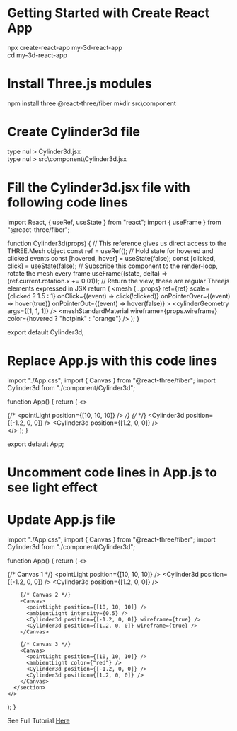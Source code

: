 # Getting Started with Create React App

npx create-react-app my-3d-react-app
<br/>
cd my-3d-react-app

# Install Three.js modules

npm install three @react-three/fiber
mkdir src\component

# Create Cylinder3d file

type nul > Cylinder3d.jsx
<br/>
type nul > src\component\Cylinder3d.jsx

# Fill the Cylinder3d.jsx file with following code lines
import React, { useRef, useState } from "react";
import { useFrame } from "@react-three/fiber";
 
function Cylinder3d(props) {
  // This reference gives us direct access to the THREE.Mesh object
  const ref = useRef();
  // Hold state for hovered and clicked events
  const [hovered, hover] = useState(false);
  const [clicked, click] = useState(false);
  // Subscribe this component to the render-loop, rotate the mesh every frame
  useFrame((state, delta) => (ref.current.rotation.x += 0.01));
  // Return the view, these are regular Threejs elements expressed in JSX
  return (
    <mesh
      {...props}
      ref={ref}
      scale={clicked ? 1.5 : 1}
      onClick={(event) => click(!clicked)}
      onPointerOver={(event) => hover(true)}
      onPointerOut={(event) => hover(false)}
    >
      <cylinderGeometry args={[1, 1, 1]} />
      <meshStandardMaterial
        wireframe={props.wireframe}
        color={hovered ? "hotpink" : "orange"}
      />
    </mesh>
  );
}
 
export default Cylinder3d;


# Replace App.js with this code lines
import "./App.css";
import { Canvas } from "@react-three/fiber";
import Cylinder3d from "./component/Cylinder3d";
 
function App() {
  return (
    <>
      <section className='App-header'>
        <Canvas>
          {/* <pointLight position={[10, 10, 10]} /> */}
          {/* <ambientLight /> */}
          <Cylinder3d position={[-1.2, 0, 0]} />
          <Cylinder3d position={[1.2, 0, 0]} />
        </Canvas>
      </section>
    </>
  );
}
 
export default App;

# Uncomment code lines in App.js to see light effect

# Update App.js file

import "./App.css";
import { Canvas } from "@react-three/fiber";
import Cylinder3d from "./component/Cylinder3d";

function App() {
  return (
    <>
      <section className='App-header'>
        {/* Canvas 1 */}
        <Canvas>
          <pointLight position={[10, 10, 10]} />
          <ambientLight />
          <Cylinder3d position={[-1.2, 0, 0]} />
          <Cylinder3d position={[1.2, 0, 0]} />
        </Canvas>

        {/* Canvas 2 */}
        <Canvas>
          <pointLight position={[10, 10, 10]} />
          <ambientLight intensity={0.5} />
          <Cylinder3d position={[-1.2, 0, 0]} wireframe={true} />
          <Cylinder3d position={[1.2, 0, 0]} wireframe={true} />
        </Canvas>

        {/* Canvas 3 */}
        <Canvas>
          <pointLight position={[10, 10, 10]} />
          <ambientLight color={"red"} />
          <Cylinder3d position={[-1.2, 0, 0]} />
          <Cylinder3d position={[1.2, 0, 0]} />
        </Canvas>
      </section>
    </>
  );
}

See Full Tutorial <a href="https://www.copycat.dev/blog/react-three-fiber/" target="_blank">Here</a>